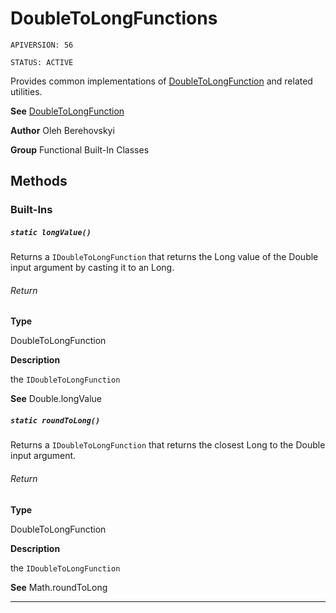 # DoubleToLongFunctions

`APIVERSION: 56`

`STATUS: ACTIVE`

Provides common implementations of [DoubleToLongFunction](/docs/Functional-Abstract-Classes/DoubleToLongFunction.md) and related utilities.


**See** [DoubleToLongFunction](/docs/Functional-Abstract-Classes/DoubleToLongFunction.md)


**Author** Oleh Berehovskyi


**Group** Functional Built-In Classes

## Methods
### Built-Ins
##### `static longValue()`

Returns a `IDoubleToLongFunction` that returns the Long value of the Double input argument by casting it to an Long.

###### Return

**Type**

DoubleToLongFunction

**Description**

the `IDoubleToLongFunction`


**See** Double.longValue

##### `static roundToLong()`

Returns a `IDoubleToLongFunction` that returns the closest Long to the Double input argument.

###### Return

**Type**

DoubleToLongFunction

**Description**

the `IDoubleToLongFunction`


**See** Math.roundToLong

---
